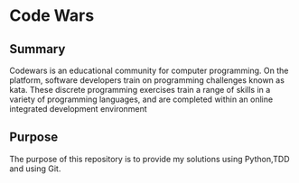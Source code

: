 # Code Wars
## Summary
Codewars is an educational community for computer programming. On the platform, software developers train on programming challenges known as kata. These discrete programming exercises train a range of skills in a variety of programming languages, and are completed within an online integrated development environment



## Purpose
The purpose of this repository is to provide my solutions using Python,TDD and using Git.